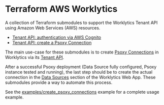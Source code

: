 # Terraform AWS Worklytics 

A collection of Terraform submodules to support the Worklytics Tenant API using Amazon Web Services (AWS) resources.

- [Tenant API: authentication via AWS Cognito](modules/cognito_tenant_api_auth)
- [Tenant API: create a Psoxy Connection](modules/psoxy_connection)

The main use-case for these submodules is to create [Psoxy Connections] in Worklytics via its [Tenant API]. 

After a successful Psoxy deployment (Data Source fully configured, Psoxy instance tested and running), the last step
should be to create the actual connection in the [Data Sources] section of the Worklytics Web App. These submodules
provide a way to automate this process.

See the [examples/create_psoxy_connections] example for a complete usage example.

[Psoxy Connections]: https://docs.worklytics.com/psoxy
[Tenant API]: https://docs.worklytics.com/knowledge-base/tenant-api
[Data Sources]: https://app.worklytics.co/analytics/data-sources
[examples/create_psoxy_connections]: examples/create_psoxy_connections